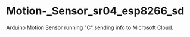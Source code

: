 # Motion-_Sensor_sr04_esp8266_sd
Arduino Motion Sensor running "C" sending info to Microsoft Cloud.
